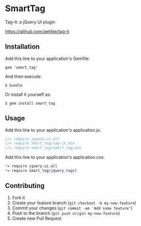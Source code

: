 # SmartTag

Tag-it: a jQuery UI plugin

https://github.com/aehlke/tag-it

## Installation

Add this line to your application's Gemfile:

    gem 'smart_tag'

And then execute:

    $ bundle

Or install it yourself as:

    $ gem install smart_tag

## Usage

Add this line to your application's application.js:
```js
//= require jquery.ui.all
//= require smart_tag/tag-it.min
//= require smart_tag/smart_tag.min
```

Add this line to your application's application.css:
```css
*= require jquery.ui.all
*= require smart_tag/jquery.tagit
```

## Contributing

1. Fork it
2. Create your feature branch (`git checkout -b my-new-feature`)
3. Commit your changes (`git commit -am 'Add some feature'`)
4. Push to the branch (`git push origin my-new-feature`)
5. Create new Pull Request
